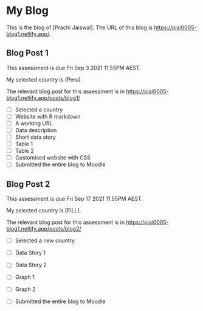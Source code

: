 # My Blog


This is the blog of [Prachi Jaiswal].
The URL of this blog is https://pjai0005-blog1.netlify.app/.

## Blog Post 1

This assessment is due Fri Sep 3 2021 11.55PM AEST.

My selected country is [Peru].

The relevant blog post for this assessment is in https://pjai0005-blog1.netlify.app/posts/blog1/

- [ ] Selected a country
- [ ] Website with R markdown 
- [ ] A working URL
- [ ] Data description
- [ ] Short data story
- [ ] Table 1
- [ ] Table 2
- [ ] Customised website with CSS
- [ ] Submitted the entire blog to Moodle

## Blog Post 2

This assessment is due Fri Sep 17 2021 11.55PM AEST.

My selected country is [FILL].

The relevant blog post for this assessment is in https://pjai0005-blog1.netlify.app/posts/blog2/

- [ ] Selected a new country
- [ ] Data Story 1
- [ ] Data Story 2
- [ ] Graph 1
- [ ] Graph 2
- [ ] Submitted the entire blog to Moodle

